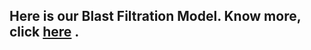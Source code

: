 ## Here is our Blast Filtration Model. Know more, click [here](https://2019.igem.org/Team:UESTC-Software/Model) .
